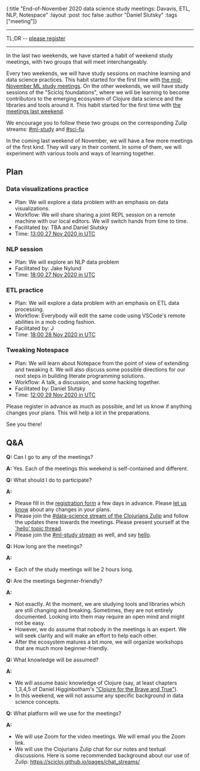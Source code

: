 {:title "End-of-November 2020 data science study meetings: Davavis, ETL, NLP, Notespace"
 :layout :post
 :toc false
 :author "Daniel Slutsky"
 :tags  ["meeting"]}

<hr></hr>

TL;DR -- [please register](https://tinyurl.com/yywcw272)

<hr></hr>

In the last two weekends, we have started a habit of weekend study meetings, with two groups that will meet interchangeably.

Every two weekends, we will have study sessions on machine learning and data science practices. This habit started for the first time with [the mid-November ML study meetings](../2020-10-29-nov-2020-ml-study-meetings). On the other weekends, we will have study sessions of the "Scicloj foundations", where we will be learning to become contributors to the emerging ecosystem of Clojure data science and the libraries and tools around it. This habit started for the first time with [the meetings last weekend](../2020-11-11-nov-2020-fundamentals-study-meetings).

We encourage you to follow these two groups on the corresponding Zulip streams: [#ml-study](https://clojurians.zulipchat.com/#narrow/stream/264992-ml-study) and [#sci-fu](https://clojurians.zulipchat.com/#narrow/stream/265544-sci-fu**).

In the coming last weekend of November, we will have a few more meetings of the first kind. They will vary in their content. In some of them, we will experiment with various tools and ways of learning together.

## Plan

### Data visualizations practice
- Plan: We will explore a data problem with an emphasis on data visualizations.
- Workflow: We will share sharing a joint REPL session on a remote machine with our local editors. We will switch hands from time to time.
- Facilitated by: TBA and Daniel Slutsky
- Time: [13:00 27 Nov 2020 in UTC](https://time.is/1300_27_Nov_2020_in_UTC/)

### NLP session
- Plan: We will explore an NLP data problem
- Facilitated by: Jake Nylund
- Time: [18:00 27 Nov 2020 in UTC](https://time.is/1800_27_Nov_2020_in_UTC)

### ETL practice
- Plan: We will explore a data problem with an emphasis on ETL data processing.
- Workflow: Everybody will edit the same code using VSCode's remote abilities in a mob coding fashion.
- Facilitated by: J
- Time: [18:00 28 Nov 2020 in UTC](https://time.is/1800_28_Nov_2020_in_UTC/)

### Tweaking Notespace
- Plan: We will learn about Notepace from the point of view of extending and tweaking it. We will also discuss some possible directions for our next steps in building literate programming solutions.
- Workflow: A talk, a discussion, and some hacking together.
- Facilitated by: Daniel Slutsky
- Time: [12:00 29 Nov 2020 in UTC](https://time.is/1200_29_Nov_2020_in_UTC/)

Please register in advance as much as possible, and let us know if anything changes your plans. This will help a lot in the preparations.

See you there!


## Q&A

**Q:** Can I go to any of the meetings?

**A:** Yes. Each of the meetings this weekend is self-contained and different.

**Q:** What should I do to participate?

**A:**
- Please fill in the [registration form](https://tinyurl.com/yywcw272) a few days in advance. Please [let us know](https://scicloj.github.io/pages/about/#where) about any changes in your plans.
- Please join the [#data-science stream of the Clojurians Zulip](https://clojurians.zulipchat.com/#narrow/stream/151924-data-science) and follow the updates there towards the meetings. Please present yourself at the ['hello' topic thread](https://clojurians.zulipchat.com/#narrow/stream/151924-data-science/topic/hello).
- Please join the [#ml-study stream](https://clojurians.zulipchat.com/#narrow/stream/264992-ml-study) as well, and say [hello](https://clojurians.zulipchat.com/#narrow/stream/264992-ml-study/topic/hello).

**Q:** How long are the meetings?

**A:**
- Each of the study meetings will be 2 hours long.

**Q:** Are the meetings beginner-friendly?

**A:**
- Not exactly. At the moment, we are studying tools and libraries which are still changing and breaking. Sometimes, they are not entirely documented. Looking into them may require an open mind and might not be easy.
- However, we do assume that nobody in the meetings is an expert. We will seek clarity and will make an effort to help each other.
- After the ecosystem matures a bit more, we will organize workshops that are much more beginner-friendly.

**Q:** What knowledge will be assumed?

**A:**
- We will assume basic knowledge of Clojure (say, at least chapters 1,3,4,5 of Daniel Higginbotham's ["Clojure for the Brave and True"](https://www.braveclojure.com/)).
- In this weekend, we will not assume any specific background in data science concepts.

**Q:** What platform will we use for the meetings?

**A:**
- We will use Zoom for the video meetings. We will email you the Zoom link.
- We will use the Clojurians Zulip chat for our notes and textual discussions. Here is some recommended background about our use of Zulip: https://scicloj.github.io/pages/chat_streams/

